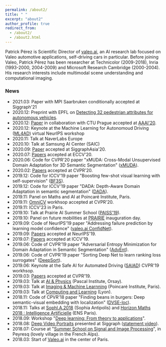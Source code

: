 ```yaml
---
permalink: /about2/
title: " "
excerpt: "about2"
author_profile: true
redirect_from: 
  - /about2/
  - /about2.html
---
```


Patrick Pérez is Scientific Director of [valeo.ai](https://ptrckprz.github.io/valeoai/), an AI research lab focused on Valeo automotive applications, self-driving cars in particular. Before joining Valeo, Patrick Pérez has been researcher at Technicolor (2009-2018), Inria (1993-2000, 2004-2009) and Microsoft Research Cambridge (2000-2004). His research interests include multimodal scene understanding and computational imaging.

### News

* 2021.03: Paper with MPI Saarbruken conditionally accepted at Siggraph'21
* 2020.12: Preprint with EPFL on [Detecting 32 pedestrian attributes for autonomous vehicles](https://arxiv.org/abs/2012.02647).
* 2020.12: [Paper](https://ptrckprz.github.io/conf/) in collaboration with CTU Prague accepted at [AAAI'20](https://aaai.org/Conferences/AAAI-21/).
* 2020.12: Keynote at the Machine Learning for Autonomoud Driving ([ML4AD](https://ml4ad.github.io/)) virtual NeurIPS workshop
* 2020.11: Talk at NaverLabs Europe
* 2020.10: Talk at Samsung AI Center (SAIC)
* 2020.09: [Paper](https://ptrckprz.github.io/conf/) accepted at SiggraphAsia'20.
* 2020.07: [Papers](https://ptrckprz.github.io/conf/) accepted at ECCV'20.
* 2020.06: Code for CVPR'20 paper "xMUDA: Cross-Modal Unsupervised Domain Adaptation for 3D Semantic Segmentation" ([xMUDA](https://github.com/valeoai/xmud)).
* 2020.02: [Papers](https://ptrckprz.github.io/conf/) accepted at CVPR'20.
* 2019.12: Code for ICCV'19 paper "Boosting few-shot visual learning with self-supervision" ([BF3S](https://github.com/valeoai/BF3S)). 
* 2019.12: Code for ICCV'19 paper "DADA: Depth-Aware Domain Adaptation in semantic segmentation" ([DADA](https://github.com/valeoai/DADA)). 
* 2019.11: Panel on Maths and AI at Poincaré Institute, Paris. 
* 2019.11: [OmniCV](https://sites.google.com/view/omnicv-cvpr2020/home) workhsop accepted at CVPR'20.  
* 2019.11: ICCV'23 in Paris.
* 2019.10: Talk at Prairie AI Summer School ([PAISS'19](https://project.inria.fr/paiss/)).  
* 2019.10: Panel on future mobilities at [PRAIRIE](https://prairie-institute.fr/) inauguration day. 
* 2019.09: Code of NeurIPS'19 paper "Addressing failure prediction by learning model confidence" ([valeo.ai ConfidNet](https://github.com/valeoai/ConfidNet)). 
* 2019.09: [Papers](https://ptrckprz.github.io/conf/) accepted at NeurIPS'19.
* 2019.07: [Papers](https://ptrckprz.github.io/conf/) accepted at ICCV'19.
* 2019.06: Code of CVPR'19 paper "Adversarial Entropy Minimization for Domain Adaptation in Semantic Segmentation" ([AdvEnt](https://github.com/valeoai/ADVENT)).    
* 2019.06: Code of CVPR'19 paper "Sorting Deep Net to learn ranking loss surrogates" ([DeepSort](https://github.com/technicolor-research/sodeep)).  
* 2019.06: Keynote at the Safe AI for Automated Driving ([SAIAD](https://sites.google.com/view/saiad-wscvpr19)) CVPR'19 workhsop.     
* 2019.03: [Papers](https://ptrckprz.github.io/conf/) accepted at CVPR'19.  
* 2019.03: Talk at [AI & Physics](https://physai.sciencesconf.org/) (Pascal Institute, Orsay).
* 2019.03: Talk at [Imaging & Machine Learnning](https://imaging-in-paris.github.io/semester2019/workshop3prog/) (Poincaré Institute, Paris).
* 2019.03: Talk at [Computing and Learning](https://indico.mathrice.fr/event/153/overview) (Lyon).
* 2018.11: Code of  CPVR'18 paper "Finding beans in burgers: Deep semantic-visual embedding with localization" ([DVSE-loc](https://github.com/technicolor-research/dsve-loc)).  
* 2018.11: Talks at [SophI.A.2018](http://sophia-summit.com/sophia2018/en#.W5KcfKf-jDc) (Sophia Antipolis) and [Horizon Maths 2018 : Intelligence Artificielle](https://www.sciencesmaths-paris.fr/fr/horizon-maths-2018-intelligence-artificielle-957.htm) (ENS Paris).  
* 2018.09: Workshop "[Deep learning: From theory to applications](https://www.lebesgue.fr/content/sem2018-deeplearning)". 
* 2018.08: [Deep Video Portraits](https://web.stanford.edu/~zollhoef/papers/SG2018_DeepVideo/page.html) presented at Siggraph ([statement](https://techxplore.com/news/2018-08-ai-dodgy-lip-sync-dubbing.html),[video](https://www.youtube.com/watch?v=qc5P2bvfl44)).   
* 2018.07: Course at "[Summer School on Signal and Image Processing](http://www.gretsi.fr/peyresq18/cours.php)", in Peyresq (lovely village in the French Alps).
* 2018.03: Start of [Valeo.ai](https://ptrckprz.github.io/valeoai/) in the center of Paris.
